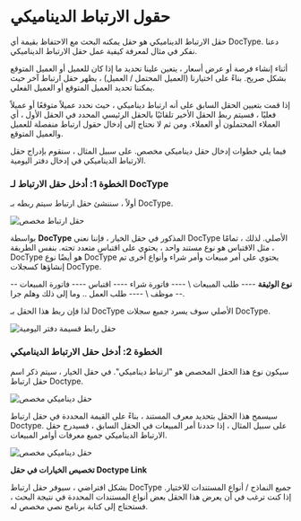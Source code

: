 # حقول الارتباط الديناميكي

حقل الارتباط الديناميكي هو حقل يمكنه البحث مع الاحتفاظ بقيمة أي DocType. دعنا نفكر في مثال لمعرفة كيفية عمل حقل الارتباط الديناميكي.

أثناء إنشاء فرصة أو عرض أسعار ، يتعين علينا تحديد ما إذا كان للعميل أو العميل المتوقع بشكل صريح. بناءً على اختيارنا (العميل المحتمل / العميل) ، يظهر حقل ارتباط آخر حيث يمكننا تحديد العميل المتوقع أو العميل الفعلي.

إذا قمت بتعيين الحقل السابق على أنه ارتباط ديناميكي ، حيث نحدد عميلاً متوقعًا أو عميلاً فعليًا ، فسيتم ربط الحقل الأخير تلقائيًا بالحقل الرئيسي المحدد في الحقل الأول ، أي العملاء المحتملون أو العملاء. ومن ثم لا نحتاج إلى إدخال حقول ارتباط منفصلة للعميل والعميل المتوقع.

فيما يلي خطوات إدخال حقل ديناميكي مخصص. على سبيل المثال ، سنقوم بإدراج حقل الارتباط الديناميكي في إدخال دفتر اليومية.

### الخطوة 1: أدخل حقل الارتباط لـ DocType

أولاً ، سننشئ حقل ارتباط سيتم ربطه بـ DocType.

![حقل ارتباط مخصص](https://docs.erpnext.com/files/customize-dynamic-link-1.gif)

بواسطة **DocType** المذكور في حقل الخيار ، فإننا نعني DocType الأصلي. لذلك ، تمامًا مثل الاقتباس هو نوع مستند واحد ، يحتوي على اقتباس متعدد تحته. بنفس الطريقة ، DocType هو أيضًا نوع DocType يحتوي على أمر مبيعات وأمر شراء وأنواع أخرى تم إنشاؤها كسجلات DocType.

**نوع الوثيقة** ---- طلب المبيعات \ ---- فاتورة شراء ---- اقتباس ---- فاتورة المبيعات ---- موظف \ ---- طلب العمل .. وما إلى ذلك وهلم جرا.

لذا فإن ربط هذا الحقل بـ DocType الأصلي سوف يسرد جميع سجلات DocType.

![حقل رابط قسيمة دفتر اليومية](https://docs.erpnext.com/files/customize-dynamic-link.png)

### الخطوة 2: أدخل حقل الارتباط الديناميكي

سيكون نوع هذا الحقل المخصص هو "ارتباط ديناميكي". في حقل الخيار ، سيتم ذكر اسم حقل ارتباط Doctype.

![حقل ديناميكي مخصص](https://docs.erpnext.com/files/customize-dynamic-link-2.gif)

سيسمح هذا الحقل بتحديد معرف المستند ، بناءً على القيمة المحددة في حقل ارتباط Doctype. على سبيل المثال ، إذا حددنا أمر المبيعات في الحقل السابق ، فسيدرج حقل الارتباط الديناميكي جميع معرفات أوامر المبيعات.

![حقل ديناميكي مخصص](https://docs.erpnext.com/files/customize-dynamic-link-3.gif)

**تخصيص الخيارات في حقل Doctype Link**

بشكل افتراضي ، سيوفر حقل ارتباط DocType جميع النماذج / أنواع المستندات للاختيار. إذا كنت ترغب في أن يعرض هذا الحقل بعض أنواع المستندات المحددة في نتيجة البحث ، فستحتاج إلى كتابة برنامج نصي مخصص له.
